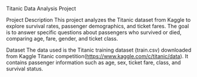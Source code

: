 Titanic Data Analysis Project

Project Description
This project analyzes the Titanic dataset from Kaggle to explore survival rates, passenger demographics, and ticket fares. The goal is to answer specific questions about passengers who survived or died, comparing age, fare, gender, and ticket class.

Dataset
The data used is the Titanic training dataset (train.csv) downloaded from Kaggle Titanic competition(https://www.kaggle.com/c/titanic/data). It contains passenger information such as age, sex, ticket fare, class, and survival status.

